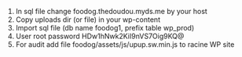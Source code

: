 1) In sql file change foodog.thedoudou.myds.me by your host
2) Copy uploads dir (or file) in your wp-content
3) Import sql file (db name foodog1, prefix table wp_prod)
4) User root password HDw1hNwk2KiI9nVS7Oig9KQ@
5) For audit add file foodog/assets/js/upup.sw.min.js to racine WP site